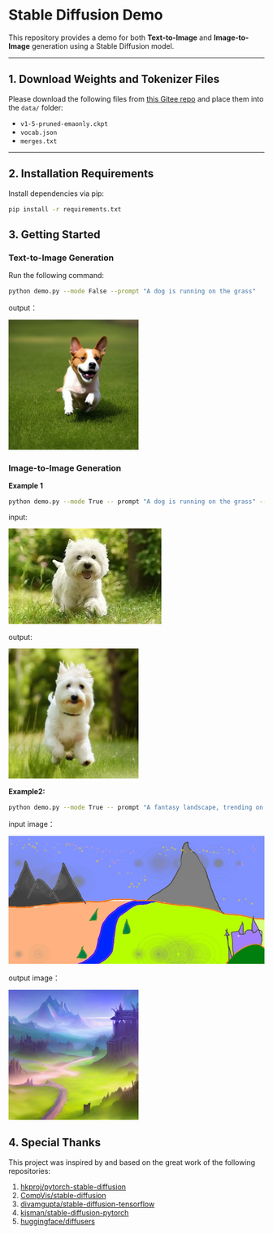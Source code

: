 # Stable Diffusion Demo

This repository provides a demo for both **Text-to-Image** and **Image-to-Image** generation using a Stable Diffusion model.

---

## 1. Download Weights and Tokenizer Files

Please download the following files from [this Gitee repo](https://gitee.com/hf-models/stable-diffusion-v1-5) and place them into the `data/` folder:

- `v1-5-pruned-emaonly.ckpt`
- `vocab.json`
- `merges.txt`

---

## 2. Installation Requirements

Install dependencies via pip:

```bash
pip install -r requirements.txt
```



## 3. Getting Started

### Text-to-Image Generation

Run the following command:

```bash
python demo.py --mode False --prompt "A dog is running on the grass"
```

output：

<img src=".\output\text2dog.png" alt="output" style="zoom:50%;" />

### Image-to-Image Generation

**Example 1**

```bash
python demo.py --mode True -- prompt "A dog is running on the grass" --image_path "../images/mountains.jpg" 
```

input:

<img src=".\images\dog.jpg" alt="output" style="zoom:100%;" />

output:

<img src=".\output\image2dog.png" alt="output" style="zoom:50%;" />



**Example2:**

```bash
python demo.py --mode True -- prompt "A fantasy landscape, trending on artstation" --image_path "../images/mountains.jpg" 
```

input image：

<img src=".\images\mountains.jpg" alt="output" style="zoom:50%;" />

output image：

<img src=".\output\image2mountain.png" alt="output" style="zoom:50%;" />



## 4. Special Thanks

This project was inspired by and based on the great work of the following repositories:

1. [hkproj/pytorch-stable-diffusion](https://github.com/hkproj/pytorch-stable-diffusion)
2. [CompVis/stable-diffusion](https://github.com/CompVis/stable-diffusion)
3. [divamgupta/stable-diffusion-tensorflow](https://github.com/divamgupta/stable-diffusion-tensorflow)
4. [kjsman/stable-diffusion-pytorch](https://github.com/kjsman/stable-diffusion-pytorch)
5. [huggingface/diffusers](https://github.com/huggingface/diffusers)